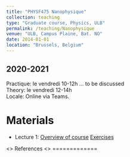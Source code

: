 ```yaml
---
title: "PHYSF475 Nanophysique"
collection: teaching
type: "Graduate course, Physics, ULB"
permalink: /teaching/Nanophysique
venue: "ULB, Campus Plaine, Bat. NO"
date: 2014-01-01
location: "Brussels, Belgium"
---
```


2020-2021
---------
Practique: le vendredi 10-12h ... to be discussed  
Theory: le vendredi 12-14h  
Locale: Online via Teams. 

Materials
======
* Lecture 1: [Overview of course](/files/Nanophysique/lecture1.pdf)		[Exercises](/files/Nanophysique/Exercises_1.pdf)



<> References
<> =============




